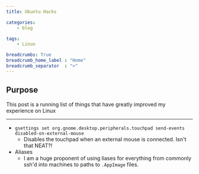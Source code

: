 ```yaml
---
title: Ubuntu Hacks

categories:
    - blog

tags:
    - Linux

breadcrumbs: True
breadcrumb_home_label : "Home"
breadcrumb_separator  : ">"
---
```


## Purpose

This post is a running list of things that have greatly improved my experience on Linux

____________

- `gsettings set org.gnome.desktop.peripherals.touchpad send-events disabled-on-external-mouse`
    - Disables the touchpad when an external mouse is connected. Isn't that NEAT?!
- Aliases
    - I am a huge proponent of using liases for everything from commonly ssh'd into machines to paths to `.AppImage` files.